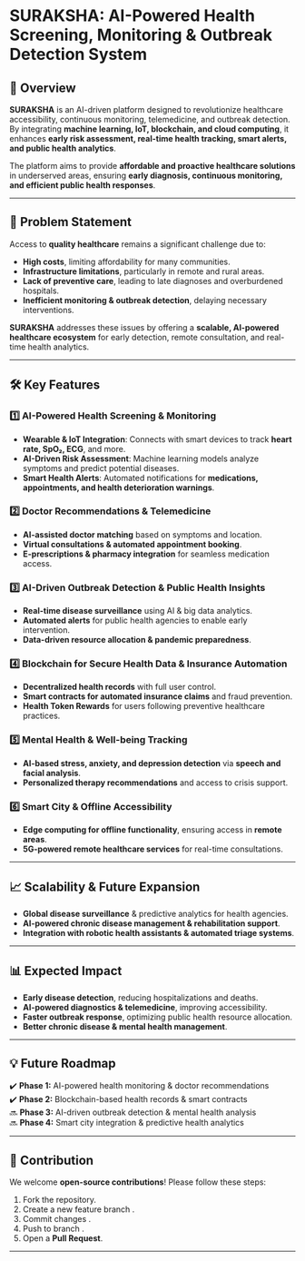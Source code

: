 # SURAKSHA: AI-Powered Health Screening, Monitoring & Outbreak Detection System

## 📌 Overview

**SURAKSHA** is an AI-driven platform designed to revolutionize healthcare accessibility, continuous monitoring, telemedicine, and outbreak detection. By integrating **machine learning, IoT, blockchain, and cloud computing**, it enhances **early risk assessment, real-time health tracking, smart alerts, and public health analytics**. 

The platform aims to provide **affordable and proactive healthcare solutions** in underserved areas, ensuring **early diagnosis, continuous monitoring, and efficient public health responses**.

---

## 🚨 Problem Statement

Access to **quality healthcare** remains a significant challenge due to:
- **High costs**, limiting affordability for many communities.
- **Infrastructure limitations**, particularly in remote and rural areas.
- **Lack of preventive care**, leading to late diagnoses and overburdened hospitals.
- **Inefficient monitoring & outbreak detection**, delaying necessary interventions.

**SURAKSHA** addresses these issues by offering a **scalable, AI-powered healthcare ecosystem** for early detection, remote consultation, and real-time health analytics.

---

## 🛠️ Key Features

### **1️⃣ AI-Powered Health Screening & Monitoring**
- **Wearable & IoT Integration**: Connects with smart devices to track **heart rate, SpO₂, ECG**, and more.
- **AI-Driven Risk Assessment**: Machine learning models analyze symptoms and predict potential diseases.
- **Smart Health Alerts**: Automated notifications for **medications, appointments, and health deterioration warnings**.

### **2️⃣ Doctor Recommendations & Telemedicine**
- **AI-assisted doctor matching** based on symptoms and location.
- **Virtual consultations & automated appointment booking**.
- **E-prescriptions & pharmacy integration** for seamless medication access.

### **3️⃣ AI-Driven Outbreak Detection & Public Health Insights**
- **Real-time disease surveillance** using AI & big data analytics.
- **Automated alerts** for public health agencies to enable early intervention.
- **Data-driven resource allocation & pandemic preparedness**.

### **4️⃣ Blockchain for Secure Health Data & Insurance Automation**
- **Decentralized health records** with full user control.
- **Smart contracts for automated insurance claims** and fraud prevention.
- **Health Token Rewards** for users following preventive healthcare practices.

### **5️⃣ Mental Health & Well-being Tracking**
- **AI-based stress, anxiety, and depression detection** via **speech and facial analysis**.
- **Personalized therapy recommendations** and access to crisis support.

### **6️⃣ Smart City & Offline Accessibility**
- **Edge computing for offline functionality**, ensuring access in **remote areas**.
- **5G-powered remote healthcare services** for real-time consultations.

---

## 📈 Scalability & Future Expansion

- **Global disease surveillance** & predictive analytics for health agencies.
- **AI-powered chronic disease management & rehabilitation support**.
- **Integration with robotic health assistants & automated triage systems**.

---


## 📊 Expected Impact

- **Early disease detection**, reducing hospitalizations and deaths.
- **AI-powered diagnostics & telemedicine**, improving accessibility.
- **Faster outbreak response**, optimizing public health resource allocation.
- **Better chronic disease & mental health management**.

---

## 💡 Future Roadmap

✔️ **Phase 1:** AI-powered health monitoring & doctor recommendations  
✔️ **Phase 2:** Blockchain-based health records & smart contracts  
🔜 **Phase 3:** AI-driven outbreak detection & mental health analysis  
🔜 **Phase 4:** Smart city integration & predictive health analytics  

---

## 🤝 Contribution

We welcome **open-source contributions**! Please follow these steps:

1. Fork the repository.
2. Create a new feature branch .
3. Commit changes .
4. Push to branch .
5. Open a **Pull Request**.

---

